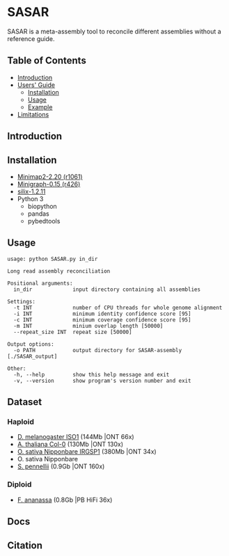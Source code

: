 # SASAR 

SASAR is a meta-assembly tool to reconcile different assemblies without a reference guide. 

## Table of Contents

- [Introduction](#intro)
- [Users' Guide](#uguide)
  - [Installation](#install)
  - [Usage](#Usage)
  - [Example](#example)
- [Limitations](#limit)

## <a name="intro"></a>Introduction

## <a name="install"></a>Installation

- [Minimap2-2.20 (r1061)](https://github.com/lh3/minimap2)
- [Minigraph-0.15 (r426)](https://github.com/lh3/minigraph)
- [silix-1.2.11](http://lbbe.univ-lyon1.fr/-SiLiX-?lang=en)
- Python 3 
    - biopython
    - pandas
    - pybedtools 

## <a name="Usage"></a>Usage
```
usage: python SASAR.py in_dir

Long read assembly reconciliation

Positional arguments:
  in_dir             input directory containing all assemblies

Settings:
  -t INT             number of CPU threads for whole genome alignment
  -i INT             minimum identity confidence score [95]
  -c INT             minimum coverage confidence score [95]
  -m INT             minium overlap length [50000]
  --repeat_size INT  repeat size [50000]

Output options:
  -o PATH            output directory for SASAR-assembly [./SASAR_output]

Other:
  -h, --help         show this help message and exit
  -v, --version      show program's version number and exit
```
## Dataset 
### Haploid
- [D. melanogaster ISO1](https://www.ncbi.nlm.nih.gov/sra/SRX3676783) (144Mb |ONT 66x)
- [A. thaliana Col-0](https://www.ebi.ac.uk/ena/browser/view/PRJEB34954) (130Mb |ONT 130x)
- [O. sativa Nipponbare IRGSP1](https://www.ebi.ac.uk/ena/browser/view/PRJEB34954) (380Mb |ONT 34x)
- O. sativa Nipponbare
- [S. pennellii](https://plabipd.de/portal/solanum-pennellii) (0.9Gb |ONT 160x)

### Diploid
- [F. ananassa](https://www.ncbi.nlm.nih.gov/sra/?term=SRR11606867) (0.8Gb	|PB HiFi 36x)

## Docs
## Citation
